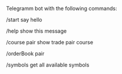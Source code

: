 Telegramm bot with the following commands:

/start say hello

/help show this message

/course pair show trade pair course

/orderBook pair

/symbols get all available symbols
